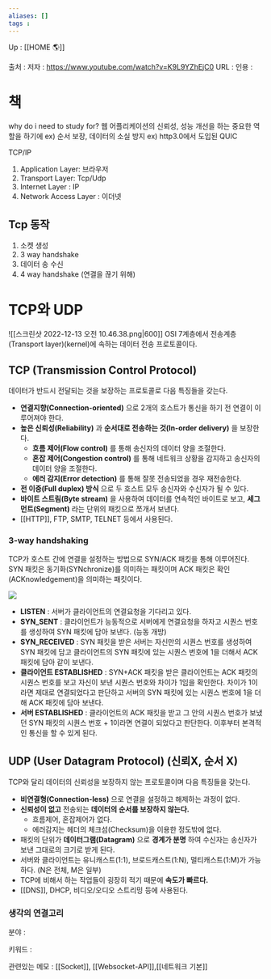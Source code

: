 ```yaml
---
aliases: []
tags : 
---
```



Up : [[HOME 🌎]]

출처 :
저자 : https://www.youtube.com/watch?v=K9L9YZhEjC0
URL : 
인용 : 


# 책 
why do i need to study for? 
웹 어플리케이션의 신뢰성, 성능 개선을 하는 중요한 역할을 하기에 
ex) 순서 보장, 데이터의 소실 방지
ex) http3.0에서 도입된 QUIC 

TCP/IP
1. Application Layer: 브라우저 
2. Transport Layer: Tcp/Udp
4. Internet Layer : IP
5. Network Access Layer :  이더넷

## Tcp 동작 
1. 소켓 생성 
2. 3 way handshake
3. 데이터 송 수신
4. 4 way handshake (연결을 끊기 위해)


# TCP와 UDP

![[스크린샷 2022-12-13 오전 10.46.38.png|600]]
OSI 7계층에서 전송계층(Transport layer)(kernel)에 속하는 데이터 전송 프로토콜이다. 

## TCP (Transmission Control Protocol)

데이터가 반드시 전달되는 것을 보장하는 프로토콜로 다음 특징들을 갖는다.

-   **연결지향(Connection-oriented)** 으로 2개의 호스트가 통신을 하기 전 연결이 이루어져야 한다.
-   **높은 신뢰성(Reliability)** 과 **순서대로 전송하는 것(In-order delivery)** 을 보장한다.
    -   **흐름 제어(Flow control)** 를 통해 송신자의 데이터 양을 조절한다.
    -   **혼잡 제어(Congestion control)** 를 통해 네트워크 상황을 감지하고 송신자의 데이터 양을 조절한다.
    -   **에러 감지(Error detection)** 를 통해 잘못 전송되었을 경우 재전송한다.
-   **전 이중(Full duplex) 방식** 으로 두 호스트 모두 송신자와 수신자가 될 수 있다.
-   **바이트 스트림(Byte stream)** 을 사용하여 데이터를 연속적인 바이트로 보고, **세그먼트(Segment)** 라는 단위의 패킷으로 쪼개서 보낸다.
-   [[HTTP]], FTP, SMTP, TELNET 등에서 사용된다.

### 3-way handshaking

TCP가 호스트 간에 연결을 설정하는 방법으로 SYN/ACK 패킷을 통해 이루어진다. SYN 패킷은 동기화(SYNchronize)를 의미하는 패킷이며 ACK 패킷은 확인(ACKnowledgement)을 의미하는 패킷이다.

[![](https://github.com/baeharam/Must-Know-About-Frontend/raw/main/images/network/3-way-handshake.png)](https://github.com/baeharam/Must-Know-About-Frontend/blob/main/images/network/3-way-handshake.png)

-   **LISTEN** : 서버가 클라이언트의 연결요청을 기다리고 있다.
-   **SYN_SENT** : 클라이언트가 능동적으로 서버에게 연결요청을 하자고 시퀀스 번호를 생성하여 SYN 패킷에 담아 보낸다. (능동 개방)
-   **SYN_RECEIVED** : SYN 패킷을 받은 서버는 자신만의 시퀀스 번호를 생성하여 SYN 패킷에 담고 클라이언트의 SYN 패킷에 있는 시퀀스 번호에 1을 더해서 ACK 패킷에 담아 같이 보낸다.
-   **클라이언트 ESTABLISHED** : SYN+ACK 패킷을 받은 클라이언트는 ACK 패킷의 시퀀스 번호를 보고 자신이 보낸 시퀀스 번호와 차이가 1임을 확인한다. 차이가 1이라면 제대로 연결되었다고 판단하고 서버의 SYN 패킷에 있는 시퀀스 번호에 1을 더해 ACK 패킷에 담아 보낸다.
-   **서버 ESTABLISHED** : 클라이언트의 ACK 패킷을 받고 그 안의 시퀀스 번호가 보냈던 SYN 패킷의 시퀀스 번호 + 1이라면 연결이 되었다고 판단한다. 이후부터 본격적인 통신을 할 수 있게 된다.

  

## UDP (User Datagram Protocol) (신뢰X, 순서 X)

TCP와 달리 데이터의 신뢰성을 보장하지 않는 프로토콜이며 다음 특징들을 갖는다.

-   **비연결형(Connection-less)** 으로 연결을 설정하고 해제하는 과정이 없다.
-   **신뢰성이 없고** 전송되는 **데이터의 순서를 보장하지 않는다.**
    -   흐름제어, 혼잡제어가 없다.
    -   에러감지는 헤더의 체크섬(Checksum)을 이용한 정도밖에 없다.
-   패킷의 단위가 **데이터그램(Datagram)** 으로 **경계가 분명** 하여 수신자는 송신자가 보낸 그대로의 크기로 받게 된다.
-   서버와 클라이언트는 유니캐스트(1:1), 브로드캐스트(1:N), 멀티캐스트(1:M)가 가능하다. (N은 전체, M은 일부)
-   TCP에 비해서 하는 작업들이 굉장히 적기 때문에 **속도가 빠르다.**
-   [[DNS]], DHCP, 비디오/오디오 스트리밍 등에 사용된다.


### 생각의 연결고리
분야 :

키워드 :

관련있는 메모 : [[Socket]], [[Websocket-API]],[[네트워크 기본]]

